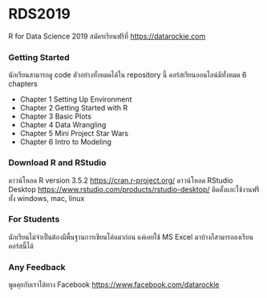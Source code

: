 # RDS2019
R for Data Science 2019 สมัครเรียนฟรีที่ https://datarockie.com

### Getting Started
นักเรียนสามารถดู code ตัวอย่างทั้งหมดได้ใน repository นี้ 
คอร์สเรียนออนไลน์มีทั้งหมด 6 chapters

- Chapter 1 Setting Up Environment
- Chapter 2 Getting Started with R
- Chapter 3 Basic Plots
- Chapter 4 Data Wrangling
- Chapter 5 Mini Project Star Wars
- Chapter 6 Intro to Modeling

### Download R and RStudio
ดาวน์โหลด R version 3.5.2 https://cran.r-project.org/
ดาวน์โหลด RStudio Desktop https://www.rstudio.com/products/rstudio-desktop/
ติดตั้งและใช้งานฟรีทั้ง windows, mac, linux 

### For Students
นักเรียนไม่จำเป็นต้องมีพื้นฐานการเขียนโค้ดมาก่อน แค่เคยใช้ MS Excel มาบ้างก็สามารถลงเรียนคอร์สนี้ได้

### Any Feedback
พูดคุยกับเราได้ทาง Facebook https://www.facebook.com/datarockie
